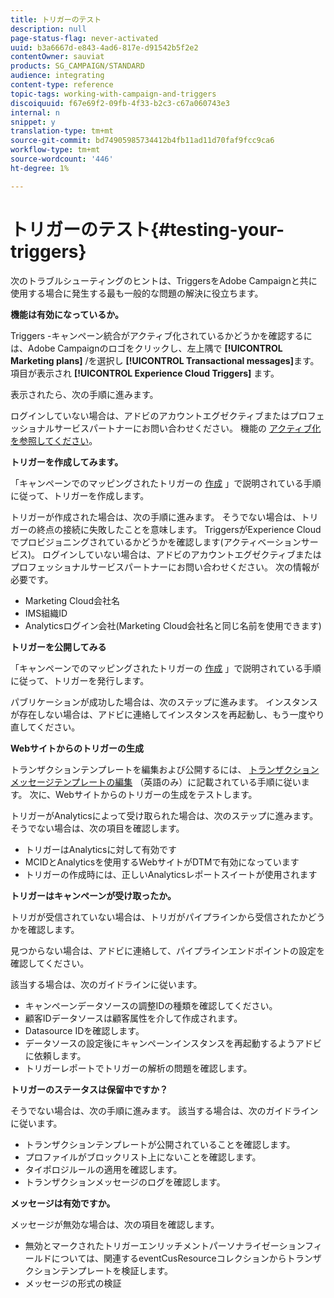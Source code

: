 ```yaml
---
title: トリガーのテスト
description: null
page-status-flag: never-activated
uuid: b3a6667d-e843-4ad6-817e-d91542b5f2e2
contentOwner: sauviat
products: SG_CAMPAIGN/STANDARD
audience: integrating
content-type: reference
topic-tags: working-with-campaign-and-triggers
discoiquuid: f67e69f2-09fb-4f33-b2c3-c67a060743e3
internal: n
snippet: y
translation-type: tm+mt
source-git-commit: bd74905985734412b4fb11ad11d70faf9fcc9ca6
workflow-type: tm+mt
source-wordcount: '446'
ht-degree: 1%

---
```



# トリガーのテスト{#testing-your-triggers}

次のトラブルシューティングのヒントは、TriggersをAdobe Campaignと共に使用する場合に発生する最も一般的な問題の解決に役立ちます。

**機能は有効になっているか。**

Triggers -キャンペーン統合がアクティブ化されているかどうかを確認するには、Adobe Campaignのロゴをクリックし、左上隅で **[!UICONTROL Marketing plans]** /を選択し **[!UICONTROL Transactional messages]**&#x200B;ます。 項目が表示され **[!UICONTROL Experience Cloud Triggers]** ます。

表示されたら、次の手順に進みます。

ログインしていない場合は、アドビのアカウントエグゼクティブまたはプロフェッショナルサービスパートナーにお問い合わせください。 機能の [アクティブ化を参照してください](../../integrating/using/configuring-triggers-in-experience-cloud.md#activating-the-functionality)。

**トリガーを作成してみます。**

「キャンペーンでのマッピングされたトリガーの [作成](../../integrating/using/using-triggers-in-campaign.md#creating-a-mapped-trigger-in-campaign) 」で説明されている手順に従って、トリガーを作成します。

トリガーが作成された場合は、次の手順に進みます。 そうでない場合は、トリガーの終点の接続に失敗したことを意味します。 TriggersがExperience Cloudでプロビジョニングされているかどうかを確認します(アクティベーションサービス)。 ログインしていない場合は、アドビのアカウントエグゼクティブまたはプロフェッショナルサービスパートナーにお問い合わせください。 次の情報が必要です。

* Marketing Cloud会社名
* IMS組織ID
* Analyticsログイン会社(Marketing Cloud会社名と同じ名前を使用できます)

**トリガーを公開してみる**

「キャンペーンでのマッピングされたトリガーの [作成](../../integrating/using/using-triggers-in-campaign.md#creating-a-mapped-trigger-in-campaign) 」で説明されている手順に従って、トリガーを発行します。

パブリケーションが成功した場合は、次のステップに進みます。 インスタンスが存在しない場合は、アドビに連絡してインスタンスを再起動し、もう一度やり直してください。

**Webサイトからのトリガーの生成**

トランザクションテンプレートを編集および公開するには、 [トランザクションメッセージテンプレートの編集](../../integrating/using/using-triggers-in-campaign.md#editing-the-transactional-message-template) （英語のみ）に記載されている手順に従います。 次に、Webサイトからのトリガーの生成をテストします。

トリガーがAnalyticsによって受け取られた場合は、次のステップに進みます。 そうでない場合は、次の項目を確認します。

* トリガーはAnalyticsに対して有効です
* MCIDとAnalyticsを使用するWebサイトがDTMで有効になっています
* トリガーの作成時には、正しいAnalyticsレポートスイートが使用されます

**トリガーはキャンペーンが受け取ったか。**

トリガが受信されていない場合は、トリガがパイプラインから受信されたかどうかを確認します。

見つからない場合は、アドビに連絡して、パイプラインエンドポイントの設定を確認してください。

該当する場合は、次のガイドラインに従います。

* キャンペーンデータソースの調整IDの種類を確認してください。
* 顧客IDデータソースは顧客属性を介して作成されます。
* Datasource IDを確認します。
* データソースの設定後にキャンペーンインスタンスを再起動するようアドビに依頼します。
* トリガーレポートでトリガーの解析の問題を確認します。

**トリガーのステータスは保留中ですか？**

そうでない場合は、次の手順に進みます。 該当する場合は、次のガイドラインに従います。

* トランザクションテンプレートが公開されていることを確認します。
* プロファイルがブロックリスト上にないことを確認します。
* タイポロジルールの適用を確認します。
* トランザクションメッセージのログを確認します。

**メッセージは有効ですか。**

メッセージが無効な場合は、次の項目を確認します。

* 無効とマークされたトリガーエンリッチメントパーソナライゼーションフィールドについては、関連するeventCusResourceコレクションからトランザクションテンプレートを検証します。
* メッセージの形式の検証

